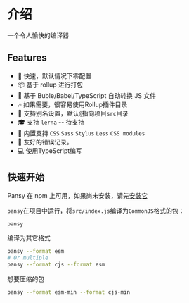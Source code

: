 # 介绍

一个令人愉快的编译器

## Features

- 🚀 快速，默认情况下零配置
- 📦 基于 rollup 进行打包
- 🚗 基于 Buble/Babel/TypeScript 自动转换 JS 文件
- 🎶 如果需要，很容易使用Rollup插件目录
- 🐚 支持别名设置，默认`@`指向项目`src`目录
- 🎓 支持 `lerna` -- 待支持
- 💅 内置支持 `CSS` `Sass` `Stylus` `Less` `CSS modules`
- 🚨 友好的错误记录。
- 💻 使用TypeScript编写

## 快速开始

Pansy 在 npm 上可用，如果尚未安装，请先[安装它](./installation.md)

`pansy`在项目中运行，将`src/index.js`编译为`CommonJS`格式的包：

```bash
pansy
```

编译为其它格式

```bash
pansy --format esm
# Or multiple
pansy --format cjs --format esm
```

想要压缩的包

```bash
pansy --format esm-min --format cjs-min
```
